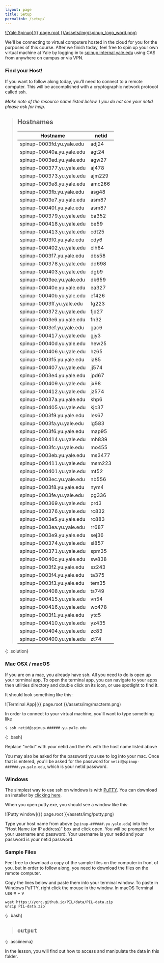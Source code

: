 ```yaml
---
layout: page
title: Setup
permalink: /setup/
---
```


[![Yale Spinup]({{ page.root }}/assets/img/spinup_logo_word.png)](https://spinup.internal.yale.edu/)

We'll be connecting to virtual computers hosted in the cloud for you for the purposes of this course.
After we finish today, feel free to spin up your own virtual machine at Yale by logging in to [spinup.internal.yale.edu](https://spinup.internal.yale.edu/) using CAS from anywhere on campus or via VPN.

### Find your Host!
If you want to follow along today, you'll need to connect to a remote computer.
This will be accomplished with a cryptographic network protocol called ssh.

*Make note of the resource name listed below. I you do not see your netid please ask for help.*

> ## Hostnames
>
> | Hostname                  | netid  |
> |---------------------------|--------|
> | spinup-0003fd.yu.yale.edu | adj24  |
> | spinup-00040a.yu.yale.edu | agt24  |
> | spinup-0003ed.yu.yale.edu | agw27  |
> | spinup-000377.yu.yale.edu | aj478  |
> | spinup-000373.yu.yale.edu | ajm229 |
> | spinup-0003e8.yu.yale.edu | amc266 |
> | spinup-0003fb.yu.yale.edu | asg48  |
> | spinup-0003e7.yu.yale.edu | asm87  |
> | spinup-00040f.yu.yale.edu | asm87  |
> | spinup-000379.yu.yale.edu | ba352  |
> | spinup-000418.yu.yale.edu | be59   |
> | spinup-000413.yu.yale.edu | cdt25  |
> | spinup-0003f0.yu.yale.edu | cdy6   |
> | spinup-000402.yu.yale.edu | clh64  |
> | spinup-0003f7.yu.yale.edu | dbs58  |
> | spinup-000378.yu.yale.edu | dd698  |
> | spinup-000403.yu.yale.edu | dgb9   |
> | spinup-0003ee.yu.yale.edu | dk659  |
> | spinup-00040e.yu.yale.edu | ea327  |
> | spinup-00040b.yu.yale.edu | ef426  |
> | spinup-0003ff.yu.yale.edu | fg223  |
> | spinup-000372.yu.yale.edu | fjd27  |
> | spinup-0003e6.yu.yale.edu | fn32   |
> | spinup-0003ef.yu.yale.edu | gac6   |
> | spinup-000417.yu.yale.edu | gjy3   |
> | spinup-00040d.yu.yale.edu | hew25  |
> | spinup-000406.yu.yale.edu | hz65   |
> | spinup-0003f5.yu.yale.edu | ia85   |
> | spinup-000407.yu.yale.edu | jj574  |
> | spinup-0003e4.yu.yale.edu | jpd67  |
> | spinup-000409.yu.yale.edu | jx98   |
> | spinup-000412.yu.yale.edu | jz574  |
> | spinup-00037a.yu.yale.edu | khp6   |
> | spinup-000405.yu.yale.edu | kjc37  |
> | spinup-0003f9.yu.yale.edu | les67  |
> | spinup-0003fa.yu.yale.edu | lg583  |
> | spinup-0003f6.yu.yale.edu | map95  |
> | spinup-000414.yu.yale.edu | mh839  |
> | spinup-0003fc.yu.yale.edu | mo455  |
> | spinup-0003eb.yu.yale.edu | ms3477 |
> | spinup-000411.yu.yale.edu | msm223 |
> | spinup-000401.yu.yale.edu | mt52   |
> | spinup-0003ec.yu.yale.edu | nb556  |
> | spinup-0003f8.yu.yale.edu | nym4   |
> | spinup-0003fe.yu.yale.edu | pg336  |
> | spinup-000369.yu.yale.edu | prd3   |
> | spinup-000376.yu.yale.edu | rc832  |
> | spinup-0003e5.yu.yale.edu | rc883  |
> | spinup-0003ea.yu.yale.edu | rr687  |
> | spinup-0003e9.yu.yale.edu | sej36  |
> | spinup-000374.yu.yale.edu | sl857  |
> | spinup-000371.yu.yale.edu | spm35  |
> | spinup-00040c.yu.yale.edu | sw838  |
> | spinup-0003f2.yu.yale.edu | sz243  |
> | spinup-0003f4.yu.yale.edu | ta375  |
> | spinup-0003f3.yu.yale.edu | tem35  |
> | spinup-000408.yu.yale.edu | ts749  |
> | spinup-000415.yu.yale.edu | vn54   |
> | spinup-000416.yu.yale.edu | wc478  |
> | spinup-0003f1.yu.yale.edu | ytc5   |
> | spinup-000410.yu.yale.edu | yz435  |
> | spinup-000404.yu.yale.edu | zc83   |
> | spinup-000400.yu.yale.edu | zt74   |
{: .solution}

### Mac OSX / macOS
If you are on a mac, you already have ssh. All you need to do is open up your terminal app.
To open the terminal app, you can navigate to your apps then utilities directory and double click on its icon, or use spotlight to find it.

It should look something like this:

![Terminal App]({{ page.root }}/assets/img/macterm.png)

In order to connect to your virtual machine, you'll want to type something like

~~~
$ ssh netid@spinup-######.yu.yale.edu
~~~
{: .bash}

Replace "netid" with your netid and the `#`'s with the host name listed above

You may also be asked for the password you use to log into your mac.
Once that is entered, you'll be asked for the password for
`netid@spinup-######.yu.yale.edu`, which is your netid password.

### Windows
The simplest way to use ssh on windows is with [PuTTY](http://www.chiark.greenend.org.uk/~sgtatham/putty). You can download an installer
by [clicking here](https://the.earth.li/~sgtatham/putty/latest/x86/putty-0.67-installer.msi).

When you open putty.exe, you should see a window like this:

![Putty window]({{ page.root }}/assets/img/putty.png)

Type your host name from above (`spinup-######.yu.yale.edu`) into the "Host Name
(or IP address)" box and click open. You will be prompted for your
username and password. Your username is your netid and your password is your
netid password.

### Sample Files

Feel free to download a copy of the sample files on the computer in front
of you, but in order to follow along, you need to download the files
on the remote computer.

Copy the lines below and paste them into your terminal window. To paste in
Windows PuTTY, right click the mouse in the window. In macOS Terminal
use <kbd>⌘</kbd> + <kbd>v</kbd>

~~~
wget https://ycrc.github.io/PIL/data/PIL-data.zip
unzip PIL-data.zip
~~~
{: .bash}

>## `output`
> <asciinema-player font-size="medium" poster="npt:0:1" rows="16" src="{{ page.root }}/assets/asciinema/00-01-getdata.json">
> </asciinema-player>
>
{: .asciinema}

In the lesson, you will find out how to access and manipulate the data in this folder.  
